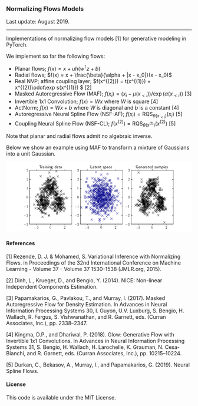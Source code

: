### Normalizing Flows Models

Last update: August 2019.

---

Implementations of normalizing flow models [1] for generative modeling in PyTorch.

We implement so far the following flows:
- Planar flows; $f(x) = x + u h(w^\intercal z + b)$
- Radial flows; $f(x) = x + \frac{\beta}{\alpha + |x - x_0|}(x - x_0)$
- Real NVP; affine coupling layer; $f(x^{(2)}) = t(x^{(1)}) + x^{(2)}\odot\exp s(x^{(1)}) $ [2]
- Masked Autoregressive Flow (MAF); $f(x_i) = (x_i - \mu(x_{<i})) / \exp(\alpha(x_{<i}))$ [3]
- Invertible 1x1 Convolution; $f(x) = Wx$ where $W$ is square [4]
- ActNorm; $f(x) = Wx + b$ where $W$ is diagonal and $b$ is a constant [4]
- Autoregressive Neural Spline Flow (NSF-AF); $f(x_i) = \mathrm{RQS}_{\theta(x_{<i})}(x_i)$ [5] 
- Coupling Neural Spline Flow (NSF-CL); $f(x^{(2)}) = \mathrm{RQS}_{\theta(x^{(1)})}(x^{(2)})$ [5] 

Note that planar and radial flows admit no algebraic inverse.

Below we show an example using MAF to transform a mixture of Gaussians into a unit Gaussian.

![](examples/ex.png)

#### References

[1] Rezende, D. J. & Mohamed, S. Variational Inference with Normalizing Flows. in Proceedings of the 32nd International Conference on Machine Learning - Volume 37 - Volume 37 1530–1538 (JMLR.org, 2015).

[2] Dinh, L., Krueger, D., and Bengio, Y. (2014). NICE: Non-linear Independent Components Estimation.

[3] Papamakarios, G., Pavlakou, T., and Murray, I. (2017). Masked Autoregressive Flow for Density Estimation. In Advances in Neural Information Processing Systems 30, I. Guyon, U.V. Luxburg, S. Bengio, H. Wallach, R. Fergus, S. Vishwanathan, and R. Garnett, eds. (Curran Associates, Inc.), pp. 2338–2347.

[4] Kingma, D.P., and Dhariwal, P. (2018). Glow: Generative Flow with Invertible 1x1 Convolutions. In Advances in Neural Information Processing Systems 31, S. Bengio, H. Wallach, H. Larochelle, K. Grauman, N. Cesa-Bianchi, and R. Garnett, eds. (Curran Associates, Inc.), pp. 10215–10224.

[5] Durkan, C., Bekasov, A., Murray, I., and Papamakarios, G. (2019). Neural Spline Flows.

#### License

This code is available under the MIT License.
